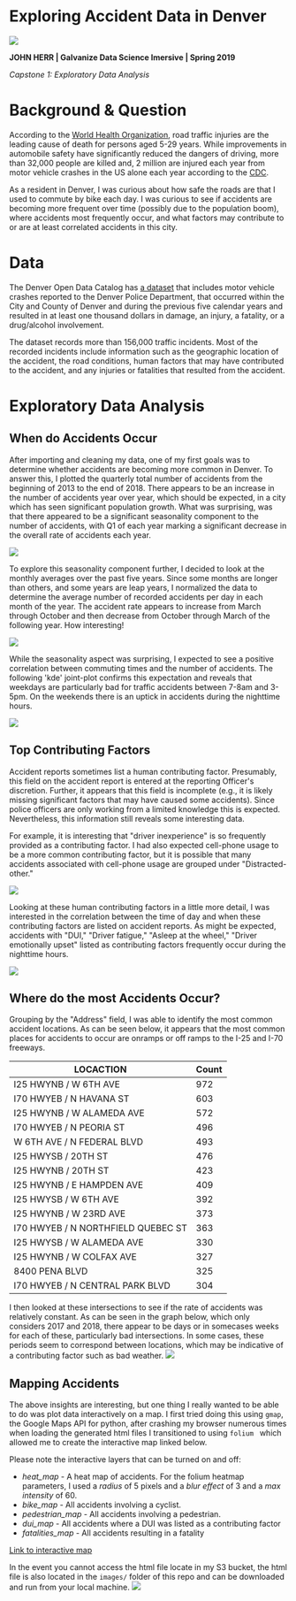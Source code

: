 Exploring Accident Data in Denver
=====

![](images/traffic.jpg)

**JOHN HERR | Galvanize Data Science Imersive | Spring 2019** 

*Capstone 1: Exploratory Data Analysis*

# Background & Question
According to the [World Health Organization](https://www.who.int/news-room/fact-sheets/detail/road-traffic-injuries), road traffic injuries are the leading cause of death for persons aged 5-29 years. While improvements in automobile safety have significantly reduced the dangers of driving, more than 32,000 people are killed and, 2 million are injured each year from motor vehicle crashes in the US alone each year according to the [CDC](https://www.cdc.gov/vitalsigns/motor-vehicle-safety/index.html).

As a resident in Denver, I was curious about how safe the roads are that I used to commute by bike each day.  I was curious to see if accidents are becoming more frequent over time (possibly due to the population boom), where accidents most frequently occur, and what factors may contribute to or are at least correlated accidents in this city.
 

# Data
The Denver Open Data Catalog has [a dataset](https://www.denvergov.org/opendata/dataset/city-and-county-of-denver-traffic-accidents)  that includes motor vehicle crashes reported to the Denver Police Department, that occurred within the City and County of Denver and during the previous five calendar years and resulted in at least one thousand dollars in damage, an injury, a fatality, or a drug/alcohol involvement. 


The dataset records more than 156,000 traffic incidents. Most of the recorded incidents include information such as the geographic location of the accident, the road conditions, human factors that may have contributed to the accident, and any injuries or fatalities that  resulted from the accident. 


# Exploratory Data Analysis

## When do Accidents Occur
After importing and cleaning my data, one of my first goals was to determine whether accidents are becoming more common in Denver.  To answer this, I plotted the quarterly total number of accidents from the beginning of 2013 to the end of 2018. There appears to be an increase in the number of accidents year over year, which should be expected, in a city which has seen significant population growth.  What was surprising, was that there appeared to be a significant seasonality component to the number of accidents, with Q1 of each year marking a significant decrease in the overall rate of accidents each year.

![](images/accidents_over_time_Q.png)

To explore this seasonality component further, I decided to look at the monthly averages over the past five years.  Since some months are longer than others, and some years are leap years, I normalized the data to determine the average number of recorded accidents per day in each month of the year. The accident rate appears to increase from March through October and then decrease from October through March of the following year. How interesting!

![](images/accidents_per_day.png)

While the seasonality aspect was surprising, I expected to see a positive correlation between commuting times and the number of accidents. The following 'kde' joint-plot confirms this expectation and reveals that weekdays are particularly bad for traffic accidents between 7-8am and  3-5pm. On the weekends there is an uptick in accidents during the nighttime hours. 

![](images/when_accidents_occur_joint_plot.png)

## Top Contributing Factors
Accident reports sometimes list a human contributing factor. Presumably, this field on the accident report is entered at the reporting Officer's discretion.  Further, it appears that this field is incomplete (e.g., it is likely missing significant factors that may have caused some accidents).  Since police officers are only working from a limited knowledge this is expected. Nevertheless,  this information still reveals some interesting data.


For example, it is interesting that "driver inexperience" is so frequently provided as a contributing factor. I had also expected cell-phone usage to be a more common contributing factor, but it is possible that many accidents associated with cell-phone usage are grouped under "Distracted-other." 

![](images/human_contributing_factors_bar_plot.png)

Looking at these human contributing factors in a little more detail, I was interested in the correlation between the time of day and when these contributing factors are listed on accident reports. As might be expected, accidents with "DUI," "Driver fatigue," "Asleep at the wheel," "Driver emotionally upset" listed as contributing factors frequently occur during the nighttime hours.

![](images/human_contributing_factors_violin_plot.png)


## Where do the most Accidents Occur?
Grouping by the "Address" field, I was able to identify the most common accident locations.  As can be seen below, it appears that the most common places for accidents to occur are onramps or off ramps to the I-25 and I-70 freeways.

| LOCACTION                        | Count|
|------------------------------------|----|
| I25 HWYNB / W 6TH AVE              | 972 |
| I70 HWYEB / N HAVANA ST            | 603 |
| I25 HWYNB / W ALAMEDA AVE          | 572 |
| I70 HWYEB / N PEORIA ST            | 496 |
| W 6TH AVE / N FEDERAL BLVD         | 493 |
| I25 HWYSB / 20TH ST                | 476 |
| I25 HWYNB / 20TH ST                | 423 |
| I25 HWYNB / E HAMPDEN AVE          | 409 |
| I25 HWYSB / W 6TH AVE              | 392 |
| I25 HWYNB / W 23RD AVE             | 373 |
| I70 HWYEB / N NORTHFIELD QUEBEC ST | 363 |
| I25 HWYSB / W ALAMEDA AVE          | 330 |
| I25 HWYNB / W COLFAX AVE           | 327 |
| 8400 PENA BLVD                     | 325 |
| I70 HWYEB / N CENTRAL PARK BLVD    | 304 |


I then looked at these intersections to see if the rate of accidents was relatively constant. As can be seen in the graph below, which only considers  2017 and 2018, there appear to be days or in somecases weeks for each of these, particularly bad intersections. In some cases, these periods seem to correspond between locations, which may be indicative of a contributing factor such as bad weather.
![](images/top_accident_locations_swarm_plot.png)


## Mapping Accidents
The above insights are interesting, but one thing I really wanted to be able to do was plot data interactively on a map.  I first tried doing this using `gmap`, the Google Maps API for python, after crashing my browser numerous times when loading the generated html files I transitioned to using `folium ` which allowed me to create the interactive map linked below.

Please note the interactive layers that can be turned on and off:
- *heat_map* - A heat map of accidents. For the folium heatmap parameters, I used a  *radius* of 5 pixels and  a *blur effect* of 3 and a *max intensity* of 60.
- *bike_map* - All accidents involving a cyclist.
- *pedestrian_map* - All accidents involving a pedestrian.
- *dui_map* - All accidents where a DUI was listed as a contributing factor
- *fatalities_map* - All accidents resulting in a fatality


[Link to interactive map](https://s3-us-west-1.amazonaws.com/folium.map/folium_heat.html)

In the event you cannot access the html file locate in my S3 bucket, the html file is also located in the `images/` folder of this repo and can be downloaded and run from your local machine. 
![](images/heat_map.gif)


